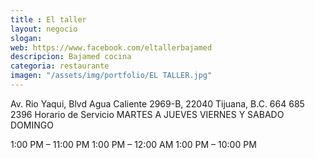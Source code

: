 ```yaml
---
title : El taller
layout: negocio
slogan: 
web: https://www.facebook.com/eltallerbajamed
descripcion: Bajamed cocina
categoria: restaurante
imagen: "/assets/img/portfolio/EL TALLER.jpg"
---
```

Av. Rio Yaqui, Blvd Agua Caliente 2969-B, 22040 Tijuana, B.C.
664 685 2396
Horario de Servicio 
MARTES A JUEVES			VIERNES Y SABADO			DOMINGO

1:00 PM – 11:00 PM	   1:00 PM – 12:00 AM		1:00 PM – 10:00 PM